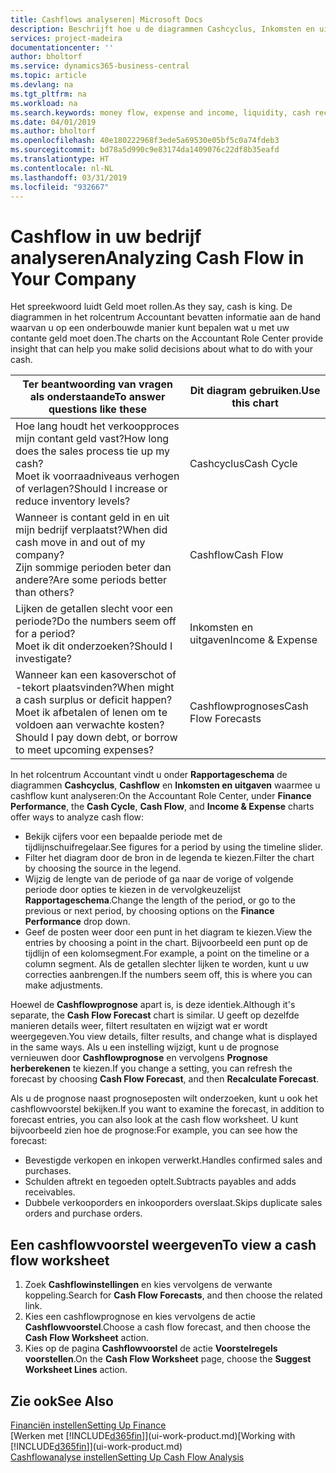 ```yaml
---
title: Cashflows analyseren| Microsoft Docs
description: Beschrijft hoe u de diagrammen Cashcyclus, Inkomsten en uitgaven, Cashflow, en Cashflowprognose gebruikt om verleden en toekomstige stroom van geld in en uit uw bedrijf te analyseren.
services: project-madeira
documentationcenter: ''
author: bholtorf
ms.service: dynamics365-business-central
ms.topic: article
ms.devlang: na
ms.tgt_pltfrm: na
ms.workload: na
ms.search.keywords: money flow, expense and income, liquidity, cash receipts minus cash payments, Cartera
ms.date: 04/01/2019
ms.author: bholtorf
ms.openlocfilehash: 40e180222968f3ede5a69530e05bf5c0a74fdeb3
ms.sourcegitcommit: bd78a5d990c9e83174da1409076c22df8b35eafd
ms.translationtype: HT
ms.contentlocale: nl-NL
ms.lasthandoff: 03/31/2019
ms.locfileid: "932667"
---
```

# <a name="analyzing-cash-flow-in-your-company"></a><span data-ttu-id="c93a2-103">Cashflow in uw bedrijf analyseren</span><span class="sxs-lookup"><span data-stu-id="c93a2-103">Analyzing Cash Flow in Your Company</span></span>
<span data-ttu-id="c93a2-104">Het spreekwoord luidt Geld moet rollen.</span><span class="sxs-lookup"><span data-stu-id="c93a2-104">As they say, cash is king.</span></span> <span data-ttu-id="c93a2-105">De diagrammen in het rolcentrum Accountant bevatten informatie aan de hand waarvan u op een onderbouwde manier kunt bepalen wat u met uw contante geld moet doen.</span><span class="sxs-lookup"><span data-stu-id="c93a2-105">The charts on the Accountant Role Center provide insight that can help you make solid decisions about what to do with your cash.</span></span>  

| <span data-ttu-id="c93a2-106">Ter beantwoording van vragen als onderstaande</span><span class="sxs-lookup"><span data-stu-id="c93a2-106">To answer questions like these</span></span> | <span data-ttu-id="c93a2-107">Dit diagram gebruiken.</span><span class="sxs-lookup"><span data-stu-id="c93a2-107">Use this chart</span></span> |
| --- | --- |
| <span data-ttu-id="c93a2-108">Hoe lang houdt het verkoopproces mijn contant geld vast?</span><span class="sxs-lookup"><span data-stu-id="c93a2-108">How long does the sales process tie up my cash?</span></span></br> <span data-ttu-id="c93a2-109">Moet ik voorraadniveaus verhogen of verlagen?</span><span class="sxs-lookup"><span data-stu-id="c93a2-109">Should I increase or reduce inventory levels?</span></span> |<span data-ttu-id="c93a2-110">Cashcyclus</span><span class="sxs-lookup"><span data-stu-id="c93a2-110">Cash Cycle</span></span> |
| <span data-ttu-id="c93a2-111">Wanneer is contant geld in en uit mijn bedrijf verplaatst?</span><span class="sxs-lookup"><span data-stu-id="c93a2-111">When did cash move in and out of my company?</span></span></br> <span data-ttu-id="c93a2-112">Zijn sommige perioden beter dan andere?</span><span class="sxs-lookup"><span data-stu-id="c93a2-112">Are some periods better than others?</span></span> |<span data-ttu-id="c93a2-113">Cashflow</span><span class="sxs-lookup"><span data-stu-id="c93a2-113">Cash Flow</span></span> |
| <span data-ttu-id="c93a2-114">Lijken de getallen slecht voor een periode?</span><span class="sxs-lookup"><span data-stu-id="c93a2-114">Do the numbers seem off for a period?</span></span></br> <span data-ttu-id="c93a2-115">Moet ik dit onderzoeken?</span><span class="sxs-lookup"><span data-stu-id="c93a2-115">Should I investigate?</span></span> |<span data-ttu-id="c93a2-116">Inkomsten en uitgaven</span><span class="sxs-lookup"><span data-stu-id="c93a2-116">Income & Expense</span></span> |
| <span data-ttu-id="c93a2-117">Wanneer kan een kasoverschot of -tekort plaatsvinden?</span><span class="sxs-lookup"><span data-stu-id="c93a2-117">When might a cash surplus or deficit happen?</span></span></br> <span data-ttu-id="c93a2-118">Moet ik afbetalen of lenen om te voldoen aan verwachte kosten?</span><span class="sxs-lookup"><span data-stu-id="c93a2-118">Should I pay down debt, or borrow to meet upcoming expenses?</span></span> |<span data-ttu-id="c93a2-119">Cashflowprognoses</span><span class="sxs-lookup"><span data-stu-id="c93a2-119">Cash Flow Forecasts</span></span> |

<span data-ttu-id="c93a2-120">In het rolcentrum Accountant vindt u onder **Rapportageschema** de diagrammen **Cashcyclus**, **Cashflow** en **Inkomsten en uitgaven** waarmee u cashflow kunt analyseren:</span><span class="sxs-lookup"><span data-stu-id="c93a2-120">On the Accountant Role Center, under **Finance Performance**, the **Cash Cycle**, **Cash Flow**, and **Income & Expense** charts offer ways to analyze cash flow:</span></span>  

* <span data-ttu-id="c93a2-121">Bekijk cijfers voor een bepaalde periode met de tijdlijnschuifregelaar.</span><span class="sxs-lookup"><span data-stu-id="c93a2-121">See figures for a period by using the timeline slider.</span></span>  
* <span data-ttu-id="c93a2-122">Filter het diagram door de bron in de legenda te kiezen.</span><span class="sxs-lookup"><span data-stu-id="c93a2-122">Filter the chart by choosing the source in the legend.</span></span>  
* <span data-ttu-id="c93a2-123">Wijzig de lengte van de periode of ga naar de vorige of volgende periode door opties te kiezen in de vervolgkeuzelijst **Rapportageschema**.</span><span class="sxs-lookup"><span data-stu-id="c93a2-123">Change the length of the period, or go to the previous or next period, by choosing options on the **Finance Performance** drop down.</span></span>  
* <span data-ttu-id="c93a2-124">Geef de posten weer door een punt in het diagram te kiezen.</span><span class="sxs-lookup"><span data-stu-id="c93a2-124">View the entries by choosing a point in the chart.</span></span> <span data-ttu-id="c93a2-125">Bijvoorbeeld een punt op de tijdlijn of een kolomsegment.</span><span class="sxs-lookup"><span data-stu-id="c93a2-125">For example, a point on the timeline or a column segment.</span></span> <span data-ttu-id="c93a2-126">Als de getallen slechter lijken te worden, kunt u uw correcties aanbrengen.</span><span class="sxs-lookup"><span data-stu-id="c93a2-126">If the numbers seem off, this is where you can make adjustments.</span></span>  

<span data-ttu-id="c93a2-127">Hoewel de **Cashflowprognose** apart is, is deze identiek.</span><span class="sxs-lookup"><span data-stu-id="c93a2-127">Although it's separate, the **Cash Flow Forecast** chart is similar.</span></span> <span data-ttu-id="c93a2-128">U geeft op dezelfde manieren details weer, filtert resultaten en wijzigt wat er wordt weergegeven.</span><span class="sxs-lookup"><span data-stu-id="c93a2-128">You view details, filter results, and change what is displayed in the same ways.</span></span> <span data-ttu-id="c93a2-129">Als u een instelling wijzigt, kunt u de prognose vernieuwen door **Cashflowprognose** en vervolgens **Prognose herberekenen** te kiezen.</span><span class="sxs-lookup"><span data-stu-id="c93a2-129">If you change a setting, you can refresh the forecast by choosing **Cash Flow Forecast**, and then **Recalculate Forecast**.</span></span>

<span data-ttu-id="c93a2-130">Als u de prognose naast prognoseposten wilt onderzoeken, kunt u ook het cashflowvoorstel bekijken.</span><span class="sxs-lookup"><span data-stu-id="c93a2-130">If you want to examine the forecast, in addition to forecast entries, you can also look at the cash flow worksheet.</span></span> <span data-ttu-id="c93a2-131">U kunt bijvoorbeeld zien hoe de prognose:</span><span class="sxs-lookup"><span data-stu-id="c93a2-131">For example, you can see how the forecast:</span></span>

* <span data-ttu-id="c93a2-132">Bevestigde verkopen en inkopen verwerkt.</span><span class="sxs-lookup"><span data-stu-id="c93a2-132">Handles confirmed sales and purchases.</span></span>  
* <span data-ttu-id="c93a2-133">Schulden aftrekt en tegoeden optelt.</span><span class="sxs-lookup"><span data-stu-id="c93a2-133">Subtracts payables and adds receivables.</span></span>  
* <span data-ttu-id="c93a2-134">Dubbele verkooporders en inkooporders overslaat.</span><span class="sxs-lookup"><span data-stu-id="c93a2-134">Skips duplicate sales orders and purchase orders.</span></span>  

## <a name="to-view-a-cash-flow-worksheet"></a><span data-ttu-id="c93a2-135">Een cashflowvoorstel weergeven</span><span class="sxs-lookup"><span data-stu-id="c93a2-135">To view a cash flow worksheet</span></span>
1. <span data-ttu-id="c93a2-136">Zoek **Cashflowinstellingen** en kies vervolgens de verwante koppeling.</span><span class="sxs-lookup"><span data-stu-id="c93a2-136">Search for **Cash Flow Forecasts**, and then choose the related link.</span></span>  
2. <span data-ttu-id="c93a2-137">Kies een cashflowprognose en kies vervolgens de actie **Cashflowvoorstel**.</span><span class="sxs-lookup"><span data-stu-id="c93a2-137">Choose a cash flow forecast, and then choose the **Cash Flow Worksheet** action.</span></span>  
3. <span data-ttu-id="c93a2-138">Kies op de pagina **Cashflowvoorstel** de actie **Voorstelregels voorstellen**.</span><span class="sxs-lookup"><span data-stu-id="c93a2-138">On the **Cash Flow Worksheet** page, choose the **Suggest Worksheet Lines** action.</span></span>  

## <a name="see-also"></a><span data-ttu-id="c93a2-139">Zie ook</span><span class="sxs-lookup"><span data-stu-id="c93a2-139">See Also</span></span>
[<span data-ttu-id="c93a2-140">Financiën instellen</span><span class="sxs-lookup"><span data-stu-id="c93a2-140">Setting Up Finance</span></span>](finance-setup-finance.md)  
<span data-ttu-id="c93a2-141">[Werken met [!INCLUDE[d365fin](includes/d365fin_md.md)]](ui-work-product.md)</span><span class="sxs-lookup"><span data-stu-id="c93a2-141">[Working with [!INCLUDE[d365fin](includes/d365fin_md.md)]](ui-work-product.md)</span></span>  
[<span data-ttu-id="c93a2-142">Cashflowanalyse instellen</span><span class="sxs-lookup"><span data-stu-id="c93a2-142">Setting Up Cash Flow Analysis</span></span>](finance-setup-cash-flow-analyses.md)  
